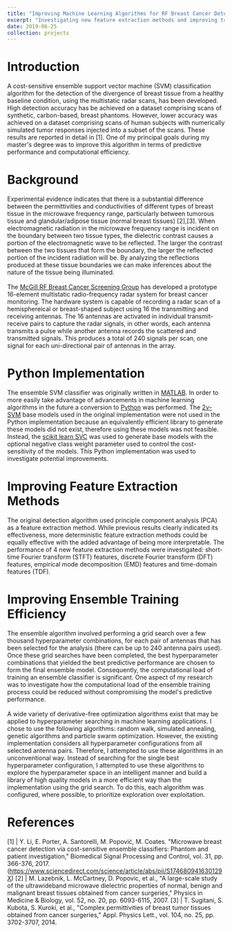 ```yaml
---
title: "Improving Machine Learning Algorithms for RF Breast Cancer Detection"
excerpt: "Investigating new feature extraction methods and improving training efficiency for ensemble cost-sensitive SVM algorithm for breast cancer detection using RF radar."
date: 2019-06-25
collection: projects
---
```


# Introduction
A cost-sensitive ensemble support vector machine (SVM) classification algorithm for the detection of the divergence of breast tissue from a healthy baseline condition, using the multistatic radar scans, has been developed. High detection accuracy has be achieved on a dataset comprising scans of synthetic, carbon-based, breast phantoms. However, lower accuracy was achieved on a dataset comprising scans of human subjects with numerically simulated tumor responses injected into a subset of the scans. These results are reported in detail in [1]. One of my principal goals during my master's degree was to improve this algorithm in terms of predictive performance and computational efficiency.

# Background
Experimental evidence indicates that there is a substantial difference between the permittivities and conductivities of different types of breast tissue in the microwave frequency range, particularly between tumorous tissue and glandular/adipose tissue (normal breast tissues) [2],[3]. When electromagnetic radiation in the microwave frequency range is incident on the boundary between two tissue types, the dielectric contrast causes a portion of the electromagnetic wave to be reflected. The larger the contrast between the two tissues that form the boundary, the larger the reflected portion of the incident radiation will be. By analyzing the reflections produced at these tissue boundaries we can make inferences about the nature of the tissue being illuminated.
<br><br>
The [McGill RF Breast Cancer Screening Group](http://www.compem.ece.mcgill.ca/breast-cancer-detection/index.html) has developed a prototype 16-element multistatic radio-frequency radar system for breast cancer monitoring. The hardware system is capable of recording a radar scan of a hemisphereical or breast-shaped subject using 16 the transmitting and receiving antennas. The 16 antennas are activated in individual transmit-receive pairs to capture the radar signals, in other words, each antenna transmits a pulse while another antenna records the scattered and transmitted signals. This produces a total of 240 signals per scan, one signal for each uni-directional pair of antennas in the array.

# Python Implementation
The ensemble SVM classifier was originally written in <a href="https://www.mathworks.com/products/matlab.html">MATLAB</a>. In order to more easily take advantage of advancements in machine learning algorithms in the future a conversion to [Python](https://www.python.org/) was performed. The [2$\nu$-SVM](https://www.ece.rice.edu/dsp/software/nusvm.shtml) base models used in the original implementation were not used in the Python implementation because an equivalently efficient library to generate these models did not exist, therefore using these models was not feasible. Instead, the [scikit learn SVC](https://scikit-learn.org/stable/modules/generated/sklearn.svm.SVC.html) was used to generate base models with the optional negative class weight parameter used to control the cost-sensitivity of the models. This Python implementation was used to investigate potential improvements.

# Improving Feature Extraction Methods
The original detection algorithm used principle component analysis (PCA) as a feature extraction method. While previous results clearly indicated its effectiveness, more deterministic feature extraction methods could be equally effective with the added advantage of being more interpretable. The performance of 4 new feature extraction methods were investigated: short-time Fourier transform (STFT) features, discrete Fourier transform (DFT) features, empirical mode decomposition (EMD) features and time-domain features (TDF).
<!-- <br><br>
The figure below shows receiver operating characteristic curves for the classifier when each feature extraction method was used. The curves were generated by varying the false positive target rate parameter of the [Neyman-Pearson score metric](http://www.stat.rice.edu/~cscott/pubs/npdesign.pdf) used to guide the selection of ensemble models over a range of values between approximately 0% and 100%. The results indicate that these new methods yield better predictive performance than PCA.
<br>
![ROC curves for investigated features](/images/fc_roc.png)
<br>
*Receiver operating characteristic (ROC) curves for feature extraction investigation*
<br><br> -->

# Improving Ensemble Training Efficiency    
The ensemble algorithm involved performing a grid search over a few thousand hyperparameter combinations, for each pair of antennas that has been selected for the analysis (there can be up to 240 antenna pairs used). Once these grid searches have been completed, the best hyperparameter combinations that yielded the best predictive performance are chosen to form the final ensemble model. Consequently, the computational load of training an ensemble classifier is significant. One aspect of my research was to investigate how the computational load of the ensemble training process could be reduced without compromising the model's predictive performance.
<br><br>
A wide variety of derivative-free optimization algorithms exist that may be applied to hyperparameter searching in machine learning applications. I chose to use the following algorithms: random walk, simulated annealing, genetic algorithms and particle swarm optimization. However, the existing implementation considers all hyperparameter configurations from all selected antenna pairs. Therefore, I attempted to use these algorithms in an unconventional way. Instead of searching for the single best hyperparameter configuration, I attempted to use these algorithms to explore the hyperparameter space in an intelligent manner and build a library of high quality models in a more efficient way than the implementation using the grid search. To do this, each algorithm was configured, where possible, to prioritize exploration over exploitation.

<!-- # Discussion
Because the relatively small "clinical" dataset was used in these investigations, the confidence with which these investigations might be concluded is limited. -->

# References

[1] | Y. Li, E. Porter, A. Santorelli, M. Popović, M. Coates. "Microwave breast cancer detection via cost-sensitive ensemble classifiers: Phantom and patient investigation," Biomedical Signal Processing and Control, vol. 31, pp. 366-376, 2017. (<https://www.sciencedirect.com/science/article/abs/pii/S174680941630129X>)
[2] | M. Lazebnik, L. McCartney, D. Popovic, et al., "A large-scale study of the ultrawideband microwave dielectric properties of normal, benign and malignant breast tissues obtained from cancer surgeries," Physics in Medicine & Biology, vol. 52, no. 20, pp. 6093-6115, 2007.
[3] | T. Sugitani, S. Kubota, S. Kuroki, et al., "Complex permittivities of breast tumor tissues obtained from cancer surgeries," Appl. Physics Lett., vol. 104, no. 25, pp. 3702-3707, 2014.
